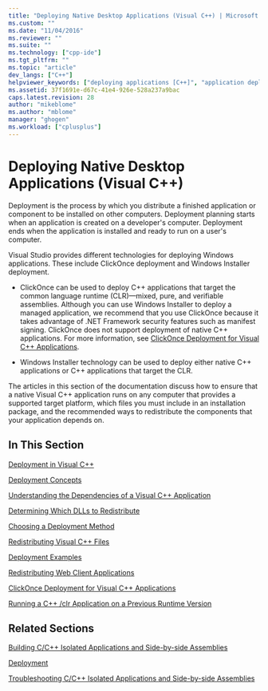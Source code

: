```yaml
---
title: "Deploying Native Desktop Applications (Visual C++) | Microsoft Docs"
ms.custom: ""
ms.date: "11/04/2016"
ms.reviewer: ""
ms.suite: ""
ms.technology: ["cpp-ide"]
ms.tgt_pltfrm: ""
ms.topic: "article"
dev_langs: ["C++"]
helpviewer_keywords: ["deploying applications [C++]", "application deployment [C++]", "Visual C++, application deployment", "application deployment [C++], about application deployment", "deploying applications [C++], about deploying applications", "distributing applications [C++]"]
ms.assetid: 37f1691e-d67c-41e4-926e-528a237a9bac
caps.latest.revision: 28
author: "mikeblome"
ms.author: "mblome"
manager: "ghogen"
ms.workload: ["cplusplus"]
---
```

# Deploying Native Desktop Applications (Visual C++)
Deployment is the process by which you distribute a finished application or component to be installed on other computers. Deployment planning starts when an application is created on a developer's computer. Deployment ends when the application is installed and ready to run on a user's computer.  
  
 Visual Studio provides different technologies for deploying Windows applications. These include ClickOnce deployment and Windows Installer deployment.  
  
-   ClickOnce can be used to deploy C++ applications that target the common language runtime (CLR)—mixed, pure, and verifiable assemblies. Although you can use Windows Installer to deploy a managed application, we recommend that you use ClickOnce because it takes advantage of .NET Framework security features such as manifest signing. ClickOnce does not support deployment of native C++ applications. For more information, see [ClickOnce Deployment for Visual C++ Applications](../ide/clickonce-deployment-for-visual-cpp-applications.md).  
  
-   Windows Installer technology can be used to deploy either native C++ applications or C++ applications that target the CLR.  
  
 The articles in this section of the documentation discuss how to ensure that a native Visual C++ application runs on any computer that provides a supported target platform, which files you must include in an installation package, and the recommended ways to redistribute the components that your application depends on.  
  
## In This Section  
 [Deployment in Visual C++](../ide/deployment-in-visual-cpp.md)  
  
 [Deployment Concepts](../ide/deployment-concepts.md)  
  
 [Understanding the Dependencies of a Visual C++ Application](../ide/understanding-the-dependencies-of-a-visual-cpp-application.md)  
  
 [Determining Which DLLs to Redistribute](../ide/determining-which-dlls-to-redistribute.md)  
  
 [Choosing a Deployment Method](../ide/choosing-a-deployment-method.md)  
  
 [Redistributing Visual C++ Files](../ide/redistributing-visual-cpp-files.md)  
  
 [Deployment Examples](../ide/deployment-examples.md)  
  
 [Redistributing Web Client Applications](../ide/redistributing-web-client-applications.md)  
  
 [ClickOnce Deployment for Visual C++ Applications](../ide/clickonce-deployment-for-visual-cpp-applications.md)  
  
 [Running a C++ /clr Application on a Previous Runtime Version](../ide/running-a-cpp-clr-application-on-a-previous-runtime-version.md)  
  
## Related Sections  
 [Building C/C++ Isolated Applications and Side-by-side Assemblies](../build/building-c-cpp-isolated-applications-and-side-by-side-assemblies.md)  
  
 [Deployment](/dotnet/framework/deployment/index)  
  
 [Troubleshooting C/C++ Isolated Applications and Side-by-side Assemblies](../build/troubleshooting-c-cpp-isolated-applications-and-side-by-side-assemblies.md)